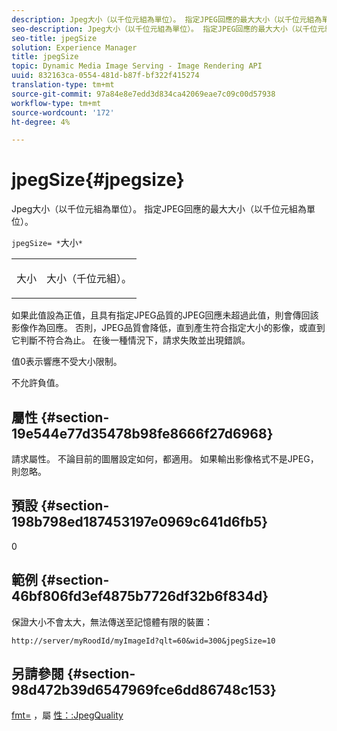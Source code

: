 ```yaml
---
description: Jpeg大小（以千位元組為單位）。 指定JPEG回應的最大大小（以千位元組為單位）。
seo-description: Jpeg大小（以千位元組為單位）。 指定JPEG回應的最大大小（以千位元組為單位）。
seo-title: jpegSize
solution: Experience Manager
title: jpegSize
topic: Dynamic Media Image Serving - Image Rendering API
uuid: 832163ca-0554-481d-b87f-bf322f415274
translation-type: tm+mt
source-git-commit: 97a84e8e7edd3d834ca42069eae7c09c00d57938
workflow-type: tm+mt
source-wordcount: '172'
ht-degree: 4%

---
```



# jpegSize{#jpegsize}

Jpeg大小（以千位元組為單位）。 指定JPEG回應的最大大小（以千位元組為單位）。

`jpegSize= *`大小`*`

<table id="simpletable_EC2A8D8B65854B45B9CB184DA1069355"> 
 <tr class="strow"> 
  <td class="stentry"> <p><span class="codeph"> <span class="varname"> 大小</span></span> </p> </td> 
  <td class="stentry"> <p>大小（千位元組）。 </p></td> 
 </tr> 
</table>

如果此值設為正值，且具有指定JPEG品質的JPEG回應未超過此值，則會傳回該影像作為回應。 否則，JPEG品質會降低，直到產生符合指定大小的影像，或直到它判斷不符合為止。 在後一種情況下，請求失敗並出現錯誤。

值0表示響應不受大小限制。

不允許負值。

## 屬性 {#section-19e544e77d35478b98fe8666f27d6968}

請求屬性。 不論目前的圖層設定如何，都適用。 如果輸出影像格式不是JPEG，則忽略。

## 預設 {#section-198b798ed187453197e0969c641d6fb5}

0

## 範例 {#section-46bf806fd3ef4875b7726df32b6f834d}

保證大小不會太大，無法傳送至記憶體有限的裝置：

`http://server/myRoodId/myImageId?qlt=60&wid=300&jpegSize=10`

## 另請參閱 {#section-98d472b39d6547969fce6dd86748c153}

[fmt=](../../../../../is-api/http-ref/image-serving-api-ref/c-http-protocol-reference/c-command-reference/r-is-http-fmt.md#reference-cdf10043423b45ba9fe15157fb3ae37a) ，屬 [性：:JpegQuality](../../../../../is-api/image-catalog/image-serving-api-ref/c-image-catalog-reference/c-attributes-reference/r-jpegquality.md#reference-4a879e7c46024c8a898a9fd226f9eb09)
